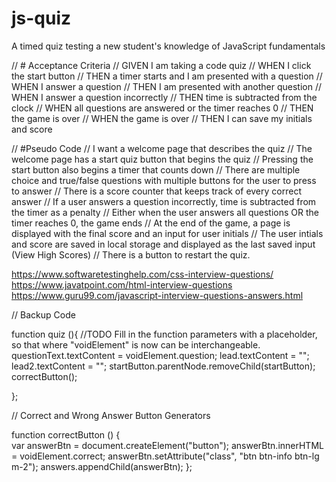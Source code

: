 # js-quiz
A timed quiz testing a new student's knowledge of JavaScript fundamentals

// # Acceptance Criteria
// GIVEN I am taking a code quiz
// WHEN I click the start button
// THEN a timer starts and I am presented with a question
// WHEN I answer a question
// THEN I am presented with another question
// WHEN I answer a question incorrectly
// THEN time is subtracted from the clock
// WHEN all questions are answered or the timer reaches 0
// THEN the game is over
// WHEN the game is over
// THEN I can save my initials and score

// #Pseudo Code
// I want a welcome page that describes the quiz
// The welcome page has a start quiz button that begins the quiz
// Pressing the start button also begins a timer that counts down
// There are multiple choice and true/false questions with multiple buttons for the user to press to answer
// There is a score counter that keeps track of every correct answer
// If a user answers a question incorrectly, time is subtracted from the timer as a penalty
// Either when the user answers all questions OR the timer reaches 0, the game ends
// At the end of the game, a page is displayed with the final score and an input for user initials
// The user intials and score are saved in local storage and displayed as the last saved input (View High Scores)
// There is a button to restart the quiz.

https://www.softwaretestinghelp.com/css-interview-questions/
https://www.javatpoint.com/html-interview-questions
https://www.guru99.com/javascript-interview-questions-answers.html


// Backup Code

function quiz (){      //TODO Fill in the function parameters with a placeholder, so that where "voidElement" is now can be interchangeable. 
    questionText.textContent = voidElement.question;
    lead.textContent = "";
    lead2.textContent = "";
    startButton.parentNode.removeChild(startButton);
    correctButton();
    
};

// Correct and Wrong Answer Button Generators

function correctButton () {    
    var answerBtn = document.createElement("button");
    answerBtn.innerHTML = voidElement.correct;
    answerBtn.setAttribute("class", "btn btn-info btn-lg m-2");
    answers.appendChild(answerBtn);
};